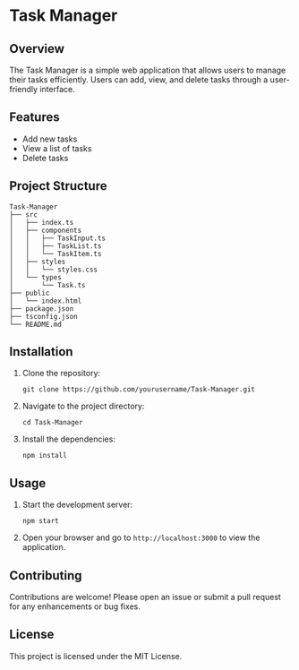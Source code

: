 # Task Manager

## Overview
The Task Manager is a simple web application that allows users to manage their tasks efficiently. Users can add, view, and delete tasks through a user-friendly interface.

## Features
- Add new tasks
- View a list of tasks
- Delete tasks

## Project Structure
```
Task-Manager
├── src
│   ├── index.ts
│   ├── components
│   │   ├── TaskInput.ts
│   │   ├── TaskList.ts
│   │   └── TaskItem.ts
│   ├── styles
│   │   └── styles.css
│   └── types
│       └── Task.ts
├── public
│   └── index.html
├── package.json
├── tsconfig.json
└── README.md
```

## Installation
1. Clone the repository:
   ```
   git clone https://github.com/yourusername/Task-Manager.git
   ```
2. Navigate to the project directory:
   ```
   cd Task-Manager
   ```
3. Install the dependencies:
   ```
   npm install
   ```

## Usage
1. Start the development server:
   ```
   npm start
   ```
2. Open your browser and go to `http://localhost:3000` to view the application.

## Contributing
Contributions are welcome! Please open an issue or submit a pull request for any enhancements or bug fixes.

## License
This project is licensed under the MIT License.
